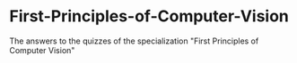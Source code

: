 # First-Principles-of-Computer-Vision
The answers to the quizzes of the specialization "First Principles of Computer Vision"
